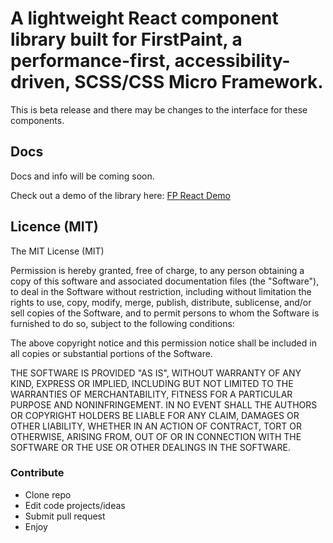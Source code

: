 # A lightweight React component library built for FirstPaint, a performance-first, accessibility-driven, SCSS/CSS Micro Framework.

This is beta release and there may be changes to the interface for these components.

## Docs

Docs and info will be coming soon.

Check out a demo of the library here: [FP React Demo](https://fp-react.netlify.app)

## Licence (MIT)

The MIT License (MIT)

Permission is hereby granted, free of charge, to any person obtaining a copy of this software and associated documentation files (the "Software"), to deal in the Software without restriction, including without limitation the rights to use, copy, modify, merge, publish, distribute, sublicense, and/or sell copies of the Software, and to permit persons to whom the Software is furnished to do so, subject to the following conditions:

The above copyright notice and this permission notice shall be included in all copies or substantial portions of the Software.

THE SOFTWARE IS PROVIDED "AS IS", WITHOUT WARRANTY OF ANY KIND, EXPRESS OR IMPLIED, INCLUDING BUT NOT LIMITED TO THE WARRANTIES OF MERCHANTABILITY, FITNESS FOR A PARTICULAR PURPOSE AND NONINFRINGEMENT. IN NO EVENT SHALL THE AUTHORS OR COPYRIGHT HOLDERS BE LIABLE FOR ANY CLAIM, DAMAGES OR OTHER LIABILITY, WHETHER IN AN ACTION OF CONTRACT, TORT OR OTHERWISE, ARISING FROM, OUT OF OR IN CONNECTION WITH THE SOFTWARE OR THE USE OR OTHER DEALINGS IN THE SOFTWARE.

### Contribute

* Clone repo
* Edit code projects/ideas
* Submit pull request
* Enjoy
